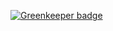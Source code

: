 

[![Greenkeeper badge](https://badges.greenkeeper.io/mapmeld/mn-data-rebuilder.svg)](https://greenkeeper.io/)